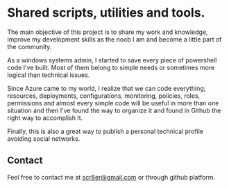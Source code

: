 # Shared scripts, utilities and tools.

The main objective of this project is to share my work and knowledge, improve my development skills as the noob I am and become a little part of the community.

As a windows systems admin, I started to save every piece of powershell code I've built. Most of them belong to simple needs or sometimes more logical than technical issues.

Since Azure came to my world, I realize that we can code everything; resources, deployments, configurations, monitoring, policies, roles, permissions and almost every simple code will be useful in more than one situation and then I've found the way to organize it and found in Github the right way to accomplish It.

Finally, this is also a great way to publish a personal technical profile avoiding social networks.

## Contact

Feel free to contact me at scr8er@gmail.com or through github platform.
